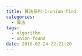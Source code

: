 ```yaml
---
title: 算法系列-1-union-find
categories:
  - 算法
tags:
  - algorithm
  - union-found
date: 2018-02-24 22:21:20
---
```


